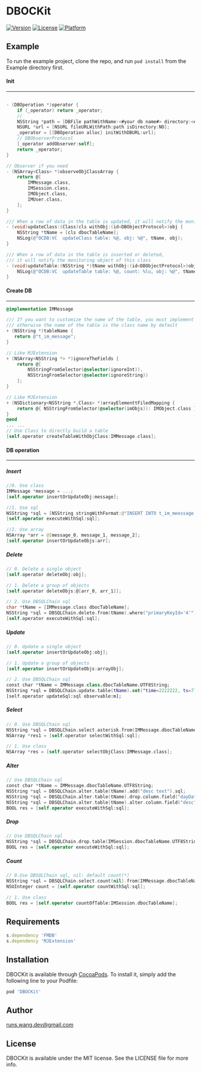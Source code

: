 # DBOCKit

[![Version](https://img.shields.io/cocoapods/v/DBOCKit.svg?style=flat)](https://cocoapods.org/pods/DBOCKit)
[![License](https://img.shields.io/cocoapods/l/DBOCKit.svg?style=flat)](https://cocoapods.org/pods/DBOCKit)
[![Platform](https://img.shields.io/cocoapods/p/DBOCKit.svg?style=flat)](https://cocoapods.org/pods/DBOCKit)

## Example

To run the example project, clone the repo, and run `pod install` from the Example directory first.

#### Init
---
```objectivec

- (DBOperation *)operator {
    if (_operator) return _operator;
    //
    NSString *path = [DBFile pathWithName:<#your db name#> directory:<#your db dir#>];
    NSURL *url = [NSURL fileURLWithPath:path isDirectory:NO];
    _operator = [[DBOperation alloc] initWithDBURL:url];
    // DBObserverProtocol
    [_operator addObserver:self];
    return _operator;
}

// Observer if you need
- (NSArray<Class> *)observeObjClassArray {
    return @[
        IMMessage.class,
        IMSession.class,
        IMObject.class,
        IMUser.class,
    ];
}

/// When a row of data in the table is updated, it will notify the monitoring object of that class
- (void)updateClass:(Class)cls withObj:(id<DBObjectProtocol>)obj {
    NSString *tName = [cls dbocTableName];
    NSLog(@"OCDB:VC  updateClass table: %@, obj: %@", tName, obj);
}

/// When a row of data in the table is inserted or deleted, 
/// it will notify the monitoring object of this class
- (void)updateTable:(NSString *)tName withObj:(id<DBObjectProtocol>)obj newTableCount:(NSUInteger)count {
    NSLog(@"OCDB:VC  updateTable table: %@, count: %lu, obj: %@", tName, (unsigned long)count, obj);
}
```

#### Create DB
---
```objectivec
@implementation IMMessage

/// If you want to customize the name of the table, you must implement this method,
/// otherwise the name of the table is the class name by default
+ (NSString *)tableName {
   return @"t_im_message";
}

// Like MJExtension
+ (NSArray<NSString *> *)ignoreTheFields {
    return @[
        NSStringFromSelector(@selector(ignoreInt)),
        NSStringFromSelector(@selector(ignoreString))
    ];
}

// Like MJExtension
+ (NSDictionary<NSString *,Class> *)arrayElementtFiledMapping {
    return @{ NSStringFromSelector(@selector(imObjs)): IMObject.class };
}
@end
... ...
// Use Class to directly build a table
[self.operator createTableWithObjClass:IMMessage.class];
```

#### DB operation
---
##### Insert 
```swift
//0. Use class
IMMessage *message = ...;
[self.operator insertOrUpdateObj:message];

//1. Use sql
NSString *sql = [NSString stringWithFormat:@"INSERT INTO t_im_meessage (xxx, yyy) VALUES (aaa, bbb);"];
[self.operator executeWithSql:sql];

//2. Use array
NSArray *arr = @[message_0, message_1, message_2];
[self.operator insertOrUpdateObjs:arr];
```

##### Delete
```objectivec
// 0. Delete a single object
[self.operator deleteObj:obj];

// 1. Delete a group of objects
[self.operator deleteObjs:@[arr_0, arr_1]];

// 2. Use DBSQLChain sql
char *tName = [IMMessage.class dbocTableName];
NSString *sql = DBSQLChain.delete.from(tName).where("primaryKeyId='4'").sql;
[self.operator executeWithSql:sql];

```

##### Update
```swift
// 0. Update a single object
[self.operator insertOrUpdateObj:obj];

// 1. Update a group of objects
[self.operator insertOrUpdateObjs:arrayObj];

// 2. Use DBSQLChain sql
const char *tName = IMMessage.class.dbocTableName.UTF8String;
NSString *sql = DBSQLChain.update.table(tName).set("time=2222222, ts=7777777").where("primaryKeyId=1");
[self.operator updateSql:sql observable:m];
```

##### Select
```objectivec
// 0. Use DBSQLChain sql
NSString *sql = DBSQLChain.select.asterisk.from(IMMessage.dbocTableName.UTF8String).sql;
NSArray *res1 = [self.operator selectWithSql:sql];

// 1. Use class
NSArray *res = [self.operator selectObjClass:IMMessage.class];
```

##### Alter
```swift
// Use DBSQLChain sql
const char *tName = IMMessage.dbocTableName.UTF8String;
NSString *sql = DBSQLChain.alter.table(tName).add("desc text").sql;
NSString *sql = DBSQLChain.alter.table(tName).drop.column.field("dayDate").sql;
NSString *sql = DBSQLChain.alter.table(tName).alter.column.field("desc").type("varchar(128)").sql;
BOOL res = [self.operator executeWithSql:sql];
```

##### Drop
```swift
// Use DBSQLChain sql
NSString *sql = DBSQLChain.drop.table(IMSession.dbocTableName.UTF8String).sql;
BOOL res = [self.operator executeWithSql:sql];
```

##### Count
```swift
// 0.Use DBSQLChain sql, nil: default count(*)
NSString *sql = DBSQLChain.select.count(nil).from(IMMessage.dbocTableName.UTF8String).sql;
NSUInteger count = [self.operator countWithSql:sql];

// 1. Use class
BOOL res = [self.operator countOfTable:IMSession.dbocTableName];
```


## Requirements
```ruby
s.dependency 'FMDB'
s.dependency 'MJExtension'
```

## Installation

DBOCKit is available through [CocoaPods](https://cocoapods.org). To install
it, simply add the following line to your Podfile:

```ruby
pod 'DBOCKit'
```

## Author

runs.wang.dev@gmail.com

## License

DBOCKit is available under the MIT license. See the LICENSE file for more info.
